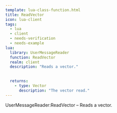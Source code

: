 ```yaml
---
template: lua-class-function.html
title: ReadVector
icon: lua-client
tags:
  - lua
  - client
  - needs-verification
  - needs-example
lua:
  library: UserMessageReader
  function: ReadVector
  realm: client
  description: "Reads a vector."
  
  
  returns:
    - type: Vector
      description: "The vector read."
---
```


<div class="lua__search__keywords">
UserMessageReader:ReadVector &#x2013; Reads a vector.
</div>
